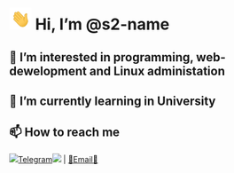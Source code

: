 <h1> <img src="https://raw.githubusercontent.com/MrAnyx/MrAnyx/master/assets/hand.gif" width="40px"> Hi, I’m @s2-name</h1>
<h2> 👀 I’m interested in programming, web-dewelopment and Linux administation</h2>
<h2> 🌱 I’m currently learning in University</h2>
<h2> 📫 How to reach me </h2>
<a href="https://t.me/Stiv_208_name" target="_blank"><img src="https://assets.website-files.com/5f59478e350b91447863f593/608061519d4b3ad4837c6d23_telegram.png" width="20px">Telegram<img src="https://assets.website-files.com/5f59478e350b91447863f593/608061519d4b3ad4837c6d23_telegram.png" width="20px"></a>
<span> | </span>
<a href="mailto:s2@doworks.ru" target="_blank">📧Email📧</a>
<h2></h2>
